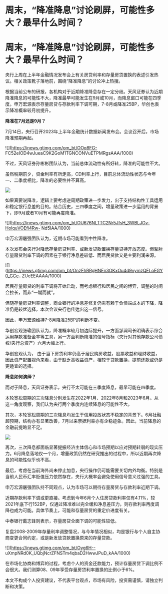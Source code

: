 # 周末，“降准降息”讨论刷屏，可能性多大？最早什么时间？

# 周末，“降准降息”讨论刷屏，可能性多大？最早什么时间？

央行上周在上半年金融情况发布会上有关房贷利率和存量房贷置换的表述引发热议。相关政策靴子落地前，围绕“降准降息”的讨论冲上热搜。

根据当前公布的研报，各机构对于近期降准降息存在一定分歧。天风证券认为近期降准降息的可能性不大，降准最早可能发生在9月或10月，而降息窗口可能在四季度。申万宏源表示存量房贷与存款利率下调可期，7-8月或降准25BP，华创也表示降准概率较月初提升。

**降准在7月还是9月？**

7月14日，央行召开2023年上半年金融统计数据新闻发布会。会议召开后，市场降准预期再起。

![](https://inews.gtimg.com/om_bt/OOq8FG-
FC52eIOD4wJueaC9K2GoM1TGNCONVuETPMRgsAAA/1000)

不过，天风证券孙彬彬团队认为，当前总体流动性有所好转，降准的可能性不大。

虽然税期前夕，资金利率有所走高，CD利率上行，目前总体流动性状态与今年一、二季度相比，降准的必要性并不算高。

![](https://inews.gtimg.com/om_bt/OQeKI6mwXUeEf5PfmxvvKO1ioW4dn6RZUzber6fLGnNgUAA/1000)

如果真要说降准，逻辑上要考虑逆周期政策进一步发力，出于支持结构性工具运用和稳定银行息差的目的。结合历史，三四季度之间，增量政策进一步运用的背景下，即9月或者10月有可能再度降准。

![](https://inews.gtimg.com/om_bt/OU676NLTTC2Nr5JfsH_3WBLJGv-HolquVOEfi4Rw-
Nd5IAA/1000)

申万宏源屠强团队认为，近期市场可能看到中性降准。

本次发布会央行对降低存量房贷利率、或新发贷款置换存量贷持开放态度。但掣肘存量房贷利率下调的因素在于银行净息差较低、而居民贷款又是主要利润来源。

![](https://inews.gtimg.com/om_bt/OnzFhRRgHNEn3OKxOu4d9vymzQFLoEGY0_GCe-
ZUeEEAAAA/1000)

居民存量房贷的利率下调将开始启动，而考虑银行和居民之间的博弈，调整的时间会拉长，而非“一蹴而就”。

但随存量房贷利率调整，商业银行的净息差修复仍需有赖于负债端成本的下降，降准仍是较优选择，本次会议央行也传达出这一信号。

因此，申万宏源维持7-8月降准25BP的判断不变。

华创宏观张瑜团队认为，降准概率较月初边际提升，一方面邹澜司长明确表示综合运用存款准备金率等工具，另一方面判断降准的信号指标（央行对其他存款公司债权/央行总资产）六月大幅上行。

华创宏观认为，
由于当下房贷利率仍高于居民购房收益，股票收益和理财收益，因此资产配置视角来看，由于缺乏高收益资产，相较于贷款置换，提前还款或仍是更适宜的选择。

**降息如何演绎？**

而对于降息，天风证券表示，央行不太可能在三季度降息，最早可能在四季度。

本轮宽松周期的三次降息分别发生在2022年1月、2022年8月和2023年6月。从这一角度观察，我们认为央行两个季度内连续降息的可能性不大。

其次，本轮宽松周期的三次降息均发生于信用投放状态不稳定的背景下。6月社融超预期，结构亦有显著改善，7月以来票据利率亦有企稳迹象。因此，当前降息的金融前提略显不足。

![](https://inews.gtimg.com/om_bt/O_2EekSVbRXipCL6PmuH7SWP1QMttHtwsHPYFRQL4TuTIAA/1000)

再次，三次降息都面临显著提振经济主体信心和市场预期以应对预期转弱的现实压力。6月降息落地仅一个月，增量政策仍然在研究推出的过程中，所以近期再次降息的可能性似乎也不高。

最后，考虑在当前海外尚未停止加息，央行操作仍可能需要关切内外均衡。特别是当前人民币汇率贬值压力依然存在，央行大概率会避免使用信号意义过强的工具。

申万宏源屠强团队持不同观点，认为市场可以期待存量房贷与存款利率近期下调。

近期存款利率下调或更直接。考虑到今年6月个人住房贷款利率仅有4.11%，较2021年底下行152BP，仅通过降准难以完全缓和净息差压力，则存款利率再度调降也成为可能。具体节奏上，可能和存量房贷的重定价进度有关。

中泰银行戴志锋则表示，存量房贷全面下调的可能性较低。

复盘2008-2009年存量利率调整情况，与今年情况相似，均是银行与个人自主协商变更合同约定，或是新发放贷款置换原来的存量贷款。

![](https://inews.gtimg.com/om_bt/Oyg6H--
uXmpNRd0K_UQbjNcrZFNSTm4qbaD2HwwJPuD_kAA/1000)

在市场化协商和博弈的过程，考虑个人的资金还款能力，预计存量房贷下调比例不会很大。我们测算08、09年享受存量房贷利率置换的比例小于6%。

本文不构成个人投资建议，不代表平台观点，市场有风险，投资需谨慎，请独立判断和决策。


